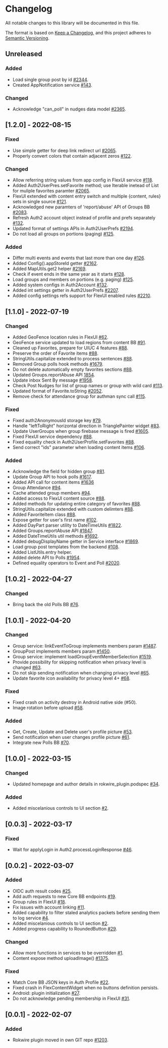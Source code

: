 # Changelog
All notable changes to this library will be documented in this file.

The format is based on [Keep a Changelog](https://keepachangelog.com/en/1.0.0/),
and this project adheres to [Semantic Versioning](https://semver.org/spec/v2.0.0.html).

## Unreleased
### Added
- Load single group post by id [#2344](https://github.com/rokwire/illinois-app/issues/2344).
- Created AppNotification service [#143](https://github.com/rokwire/app-flutter-plugin/issues/143).
### Changed
- Acknowledge "can_poll" in nudges data model [#2365](https://github.com/rokwire/illinois-app/issues/2365).

## [1.2.0] - 2022-08-15
### Fixed
- Use simple getter for deep link redirect url [#2065](https://github.com/rokwire/illinois-app/issues/2065).
- Properly convert colors that contain adjacent zeros [#122](https://github.com/rokwire/app-flutter-plugin/issues/122).
### Changed
- Allow referring string values from app config in FlexUI service [#118](https://github.com/rokwire/app-flutter-plugin/issues/118).
- Added Auth2UserPres.setFavorite method; use Iterable inetead of List for muliple favorites paramter [#2065](https://github.com/rokwire/illinois-app/issues/2065).
- FlexUI extended with content entry switch and multiple {content, rules} sets in single source  [#121](https://github.com/rokwire/app-flutter-plugin/issues/121).
- Acknowledged new paramters of 'report/abuse' API of Groups BB [#2083](https://github.com/rokwire/illinois-app/issues/2083).
- Refresh Auth2 account object instead of profile and prefs separately [#132](https://github.com/rokwire/app-flutter-plugin/issues/132).
- Updated format of settings APIs in Auth2UserPrefs [#2194](https://github.com/rokwire/illinois-app/issues/2194).
- Do not load all groups on portions (paging) [#125](https://github.com/rokwire/app-flutter-plugin/issues/125).
### Added
- Differ multi events and events that last more than one day [#126](https://github.com/rokwire/app-flutter-plugin/issues/126).
- Added Config().appStoreId getter [#2162](https://github.com/rokwire/illinois-app/issues/2162).
- Added MapUtils.get2 helper [#2169](https://github.com/rokwire/illinois-app/issues/2169).
- Check if event ends in the same year as it starts [#128](https://github.com/rokwire/app-flutter-plugin/issues/128).
- Load groups and members on portions (e.g. paging) [#125](https://github.com/rokwire/app-flutter-plugin/issues/125).
- Added system configs in Auth2Account [#132](https://github.com/rokwire/app-flutter-plugin/issues/132).
- Added int settings getter in Auth2UserPrefs [#2207](https://github.com/rokwire/illinois-app/issues/2207).
- Added config settings refs support for FlexUI enabled rules [#2210](https://github.com/rokwire/illinois-app/issues/2210).


## [1.1.0] - 2022-07-19
### Changed
- Added GeoFence location rules in FlexUI [#62](https://github.com/rokwire/app-flutter-plugin/issues/62).
- GeoFence service updated to load regions from content BB [#91](https://github.com/rokwire/app-flutter-plugin/issues/91).
- Cleaned up Favorites, prepare for UIUC 4 features [#88](https://github.com/rokwire/app-flutter-plugin/issues/88).
- Preserve the order of Favorite items [#88](https://github.com/rokwire/app-flutter-plugin/issues/88).
- StringUtils.capitalize extended to process sentences [#88](https://github.com/rokwire/app-flutter-plugin/issues/88).
- Removed Group polls hook methods [#1679](https://github.com/rokwire/app-flutter-plugin/issues/1679).
- Do not delete automatically empty favorites sections [#88](https://github.com/rokwire/app-flutter-plugin/issues/88).
- Updated Groups.reportAbuse API [1854](https://github.com/rokwire/illinois-app/issues/1854).
- Update inbox Sent By message [#1958](https://github.com/rokwire/illinois-app/issues/1958).
- Check Post Nudges for list of group names or group with wild card [#113](https://github.com/rokwire/app-flutter-plugin/issues/113).
- Updated format of Favorite.toString [#2052](https://github.com/rokwire/illinois-app/issues/2052).
- Remove check for attendance group for authman sync call [#115](https://github.com/rokwire/app-flutter-plugin/issues/115).
### Fixed
- Fixed auth2AnonymousId storage key [#79](https://github.com/rokwire/app-flutter-plugin/issues/79).
- Handle "leftToRight" horizontal direction in TrianglePainter widget [#83](https://github.com/rokwire/app-flutter-plugin/issues/83).
- Update UserGroups when group firebase message is fired [#1605](https://github.com/rokwire/illinois-app/issues/1605).
- Fixed FlexUI service dependency [#88](https://github.com/rokwire/app-flutter-plugin/issues/88).
- Fixed equality check in Auth2UserProfile.setFavorites [#88](https://github.com/rokwire/app-flutter-plugin/issues/88).
- Send correct "ids" parameter when loading content items [#106](https://github.com/rokwire/app-flutter-plugin/issues/106).
### Added
- Acknowledge the field for hidden group [#81](https://github.com/rokwire/app-flutter-plugin/issues/81).
- Update Group API to hook polls  [#1617](https://github.com/rokwire/illinois-app/issues/1617).
- Added API call for content items [#1636](https://github.com/rokwire/illinois-app/issues/1636)
- Group Attendance [#94](https://github.com/rokwire/app-flutter-plugin/issues/94).
- Cache attended group members [#94](https://github.com/rokwire/app-flutter-plugin/issues/94).
- Added access to FlexUI content source [#88](https://github.com/rokwire/app-flutter-plugin/issues/88).
- Added methods for updating entire category of favorites [#88](https://github.com/rokwire/app-flutter-plugin/issues/88).
- StringUtils.capitalize extended with custom delimters [#88](https://github.com/rokwire/app-flutter-plugin/issues/88).
- Added FavoriteItem class [#88](https://github.com/rokwire/app-flutter-plugin/issues/88).
- Expose getter for user's first name [#102](https://github.com/rokwire/app-flutter-plugin/issues/102).
- Added DayPart parser utility to DateTimeUtils [#1822](https://github.com/rokwire/illinois-app/issues/1822).
- Added Groups.reportAbuse API [#1847](https://github.com/rokwire/illinois-app/issues/1847).
- Added DateTimeUtils util methods [#1692](https://github.com/rokwire/illinois-app/issues/1692).
- Added debugDisplayName getter in Service interface [#1869](https://github.com/rokwire/illinois-app/issues/1869).
- Load group post templates from the backend [#108](https://github.com/rokwire/app-flutter-plugin/issues/108).
- Added ListUtils.entry helper.
- Added delete API to Polls [#1954](https://github.com/rokwire/illinois-app/issues/1954).
- Defined equality operators to Event and Poll [#2020](https://github.com/rokwire/illinois-app/issues/2020).

## [1.0.2] - 2022-04-27
### Changed
- Bring back the old Polls BB [#76](https://github.com/rokwire/app-flutter-plugin/issues/76).

## [1.0.1] - 2022-04-20
### Changed
- Group service: linkEventToGroup implements members param [#1487](https://github.com/rokwire/illinois-app/issues/1487).
- GroupPost implements members param [#1450](https://github.com/rokwire/illinois-app/issues/1450).
- Group service: implement loadGroupEventMemberSelection [#1519](https://github.com/rokwire/illinois-app/issues/1519).
- Provide possibility for skipping notification when privacy level is changed [#63](https://github.com/rokwire/app-flutter-plugin/issues/63).
- Do not skip sending notification when changing privacy level [#65](https://github.com/rokwire/app-flutter-plugin/issues/65).
- Update favorite icon availability for privacy level 4+ [#68](https://github.com/rokwire/app-flutter-plugin/issues/68).
### Fixed
- Fixed crash on activity destroy in Android native side (#50).
- Image rotation before upload [#58](https://github.com/rokwire/app-flutter-plugin/issues/58).
### Added
- Get, Create, Update and Delete user's profile picture [#53](https://github.com/rokwire/app-flutter-plugin/issues/53).
- Send notification when user changes profile picture [#61](https://github.com/rokwire/app-flutter-plugin/issues/61).
- Integrate new Polls BB [#70](https://github.com/rokwire/app-flutter-plugin/issues/70).

## [1.0.0] - 2022-03-15
### Changed
- Updated homepage and author details in rokwire_plugin.podspec [#34](https://github.com/rokwire/app-flutter-plugin/issues/34).
### Added
- Added miscelanious controls to UI section [#2](https://github.com/rokwire/app-flutter-plugin/issues/2).
 
## [0.0.3] - 2022-03-17
### Fixed
- Wait for applyLogin in Auth2.processLoginResponse [#46](https://github.com/rokwire/app-flutter-plugin/issues/46).

## [0.0.2] - 2022-03-07
### Added
- OIDC auth result codes [#25](https://github.com/rokwire/app-flutter-plugin/issues/25).
- Add auth requests to new Core BB endpoints [#19](https://github.com/rokwire/app-flutter-plugin/issues/19).
- Group rules in FlexUI [#18](https://github.com/rokwire/app-flutter-plugin/issues/18).
- Fix issues with account linking [#11](https://github.com/rokwire/app-flutter-plugin/issues/11).
- Added capability to filter staled analytics packets before sending them to log service [#4](https://github.com/rokwire/app-flutter-plugin/issues/4).
- Added miscelanious controls to UI section [#2](https://github.com/rokwire/app-flutter-plugin/issues/2).
- Added progress capability to RoundedButton [#29](https://github.com/rokwire/app-flutter-plugin/issues/29).
### Changed
- Allow more functions in services to be overridden [#1](https://github.com/rokwire/app-flutter-plugin/issues/1).
- Content expose method uploadImage() [#1375](https://github.com/rokwire/illinois-app/issues/1375).
### Fixed
- Match Core BB JSON keys in Auth Profile [#22](https://github.com/rokwire/app-flutter-plugin/issues/22).
- Fixed crash in FlexContentWidget when no buttons definition persists.
- Android: plugin initialization [#27](https://github.com/rokwire/app-flutter-plugin/issues/27).
- Do not acknowledge pending membership in FlexUI [#31](https://github.com/rokwire/app-flutter-plugin/issues/31).

## [0.0.1] - 2022-02-07
### Added
- Rokwire plugin moved in own GIT repo [#1203](https://github.com/rokwire/illinois-app/issues/1203).


